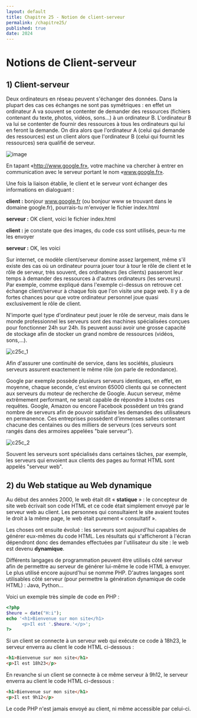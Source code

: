 ```yaml
---
layout: default
title: Chapitre 25 - Notion de client-serveur
permalink: /chapitre25/
published: true
date: 2024
---
```


# Notions de Client-serveur

## 1) Client-serveur

Deux ordinateurs en réseau peuvent s'échanger des données. Dans la plupart des cas ces échanges ne sont pas symétriques : en effet un ordinateur A va souvent se contenter de demander des ressources (fichiers contenant du texte, photos, vidéos, sons...) à un ordinateur B. L'ordinateur B va lui se contenter de fournir des ressources à tous les ordinateurs qui lui en feront la demande. On dira alors que l'ordinateur A (celui qui demande des ressources) est un client alors que l'ordinateur B (celui qui fournit les ressources) sera qualifié de serveur.

![image](https://github.com/user-attachments/assets/632ac9f7-3677-4473-81e5-e509693322db)

En tapant «http://www.google.fr», votre machine va chercher à entrer en communication avec le serveur portant le nom «www.google.fr».

Une fois la liaison établie, le client et le serveur vont échanger des informations en dialoguant :

**client :** bonjour www.google.fr (ou bonjour www se trouvant dans le domaine google.fr), pourrais-tu m'envoyer le fichier index.html

**serveur :** OK client, voici le fichier index.html

**client :** je constate que des images, du code css sont utilisés, peux-tu me les envoyer

**serveur :** OK, les voici

Sur internet, ce modèle client/serveur domine assez largement, même s'il existe des cas où un ordinateur pourra jouer tour à tour le rôle de client et le rôle de serveur, très souvent, des ordinateurs (les clients) passeront leur temps à demander des ressources à d'autres ordinateurs (les serveurs) . Par exemple, comme expliqué dans l'exemple ci-dessus on retrouve cet échange client/serveur à chaque fois que l'on visite une page web. Il y a de fortes chances pour que votre ordinateur personnel joue quasi exclusivement le rôle de client.

N'importe quel type d'ordinateur peut jouer le rôle de serveur, mais dans le monde professionnel les serveurs sont des machines spécialisées conçues pour fonctionner 24h sur 24h. Ils peuvent aussi avoir une grosse capacité de stockage afin de stocker un grand nombre de ressources (vidéos, sons,...).

![c25c_1](https://github.com/user-attachments/assets/296e60fa-cf46-4ff5-9102-9709722c386a)

Afin d'assurer une continuité de service, dans les sociétés, plusieurs serveurs assurent exactement le même rôle (on parle de redondance). 

Google par exemple possède plusieurs serveurs identiques, en effet, en moyenne, chaque seconde, c'est environ 65000 clients qui se connectent aux serveurs du moteur de recherche de Google. Aucun serveur, même extrêmement performant, ne serait capable de répondre à toutes ces requêtes. Google, Amazon ou encore Facebook possèdent un très grand nombre de serveurs afin de pouvoir satisfaire les demandes des utilisateurs en permanence. Ces entreprises possèdent d'immenses salles contenant chacune des centaines ou des milliers de serveurs (ces serveurs sont rangés dans des armoires appelées "baie serveur").

![c25c_2](https://github.com/user-attachments/assets/6bafb338-899b-43bd-8215-4adfe3a86820)

Souvent les serveurs sont spécialisés dans certaines tâches, par exemple, les serveurs qui envoient aux clients des pages au format HTML sont appelés "serveur web".

## 2) du Web statique au  Web dynamique

Au début des années 2000, le web était dit « **statique** » : le concepteur de site web écrivait son code HTML et ce code était simplement envoyé par le serveur web au client. Les personnes qui consultaient le site avaient toutes le droit à la même page, le web était purement « consultatif ».

Les choses ont ensuite évolué : les serveurs sont aujourd'hui capables de générer eux-mêmes du code HTML. Les résultats qui s'afficheront à l'écran dépendront donc des demandes effectuées par l'utilisateur du site : le web est devenu **dynamique**.

Différents langages de programmation peuvent être utilisés côté serveur afin de permettre au serveur de générer lui-même le code HTML à envoyer. Le plus utilisé encore aujourd'hui se nomme PHP. D'autres langages sont utilisables côté serveur (pour permettre la génération dynamique de code HTML) : Java, Python...

Voici un exemple très simple de code en PHP :

```php
<?php
$heure = date("H:i");
echo '<h1>Bienvenue sur mon site</h1>
      <p>Il est '.$heure.'</p>';
?>
```

Si un client se connecte à un serveur web qui exécute ce code à 18h23, le serveur enverra au client le code HTML ci-dessous :

```html
<h1>Bienvenue sur mon site</h1>
<p>Il est 18h23</p>
```

En revanche si un client se connecte à ce même serveur à 9h12, le serveur enverra au client le code HTML ci-dessous :

```html
<h1>Bienvenue sur mon site</h1>
<p>Il est 9h12</p>
```

Le code PHP n'est jamais envoyé au client, ni même accessible par celui-ci.

